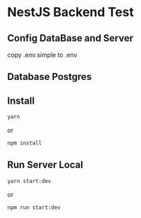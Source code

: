 # NestJS Backend Test

## Config DataBase and Server

copy .env.simple to .env

## Database Postgres

## Install

```bash
yarn
```

or

```bash
npm install
```

## Run Server Local

```bash
yarn start:dev
```

or

```bash
npm run start:dev
```
